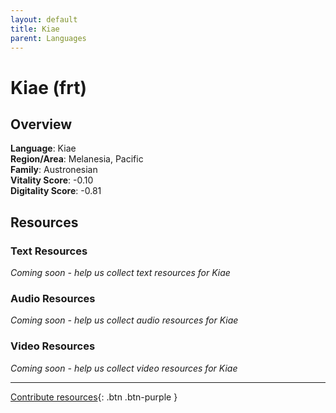 ```yaml
---
layout: default
title: Kiae
parent: Languages
---
```


# Kiae (frt)

## Overview

**Language**: Kiae  
**Region/Area**: Melanesia, Pacific  
**Family**: Austronesian  
**Vitality Score**: -0.10  
**Digitality Score**: -0.81  

## Resources

### Text Resources
*Coming soon - help us collect text resources for Kiae*

### Audio Resources
*Coming soon - help us collect audio resources for Kiae*

### Video Resources
*Coming soon - help us collect video resources for Kiae*

---

[Contribute resources](https://fairtrain.github.io/){: .btn .btn-purple }
